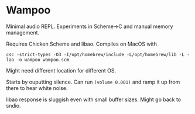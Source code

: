 # Wampoo

Minimal audio REPL. Experiments in Scheme→C and manual memory management.

Requires Chicken Scheme and libao. Compiles on MacOS with

```
csc -strict-types -O3 -I/opt/homebrew/include -L/opt/homebrew/lib -L -lao -o wampoo wampoo.scm
```

Might need different location for different OS.

Starts by ouputting silence. Can run `(volume 0.001)` and ramp it up from there to hear white noise.

libao response is sluggish even with small buffer sizes. Might go back to sndio.
